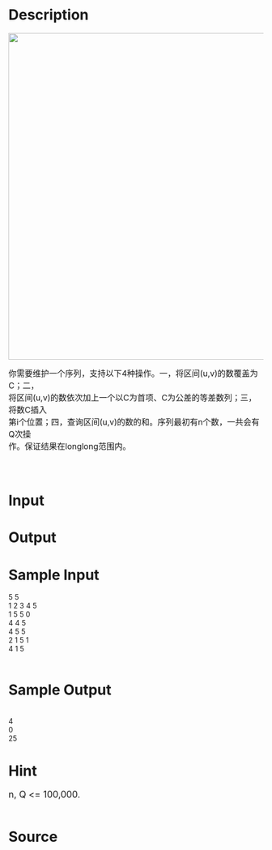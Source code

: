 
# Description

<div class="content"><p><span style="font-size: medium"><img height="645" width="737" alt="" src="/source/bzoj/3188/img/aHR0cHM6Ly9seWRzeS5jb20vSnVkZ2VPbmxpbmUvdXBsb2FkLzIwMTMwNS9hYS5qcGc=.jpg"/></span></p>
<p><span style="font-size: medium">你需要维护一个序列，支持以下4种操作。一，将区间(u,v)的数覆盖为C；二，<br/>
将区间(u,v)的数依次加上一个以C为首项、C为公差的等差数列；三，将数C插入<br/>
第i个位置；四，查询区间(u,v)的数的和。序列最初有n个数，一共会有Q次操<br/>
作。保证结果在longlong范围内。 <br/>
 <br/>
 </span></p></div>

# Input

<div class="content"></div>

# Output

<div class="content"></div>

# Sample Input

<div class="content"><span class="sampledata">5 5 <br/>
1 2 3 4 5 <br/>
1 5 5 0 <br/>
4 4 5 <br/>
4 5 5 <br/>
2 1 5 1 <br/>
4 1 5 <br/>
 <br/>
</span></div>

# Sample Output

<div class="content"><span class="sampledata"> <br/>
4 <br/>
0 <br/>
25 <br/>
 </span></div>

# Hint

<div class="content"><p></p><p><font size="4">n, Q &lt;= 100,000. </font><br/><br/>
</p><p></p></div>

# Source

<div class="content"><p><a href="problemset.php?search="></a></p></div>


